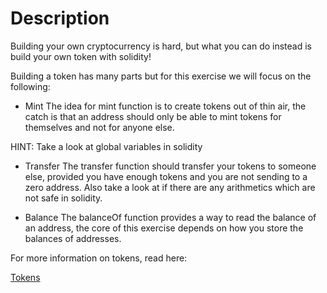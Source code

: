 # Description

Building your own cryptocurrency is hard, but what you can do instead is build your own token with solidity!

Building a token has many parts but for this exercise we will focus on the following:

- Mint
  The idea for mint function is to create tokens out of thin air, the catch is that an address should only be able to mint tokens for themselves and not for anyone else.

HINT: Take a look at global variables in solidity

- Transfer
  The transfer function should transfer your tokens to someone else, provided you have enough tokens and you are not sending to a zero address. Also take a look at if there are any arithmetics which are not safe in solidity.

- Balance
  The balanceOf function provides a way to read the balance of an address, the core of this exercise depends on how you store the balances of addresses.

For more information on tokens, read here:

[Tokens](https://ethereum.org/en/developers/docs/standards/tokens/erc-20/)
